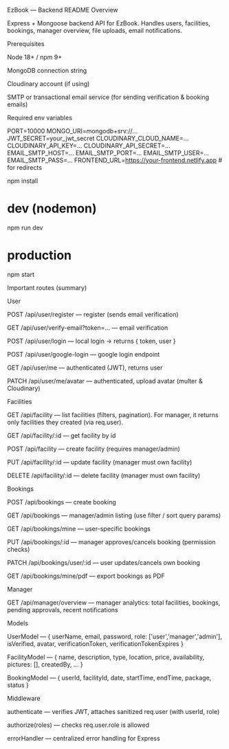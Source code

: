 EzBook — Backend README
Overview

Express + Mongoose backend API for EzBook. Handles users, facilities, bookings, manager overview, file uploads, email notifications.

Prerequisites

Node 18+ / npm 9+

MongoDB connection string

Cloudinary account (if using)

SMTP or transactional email service (for sending verification & booking emails)

Required env variables

PORT=10000
MONGO_URI=mongodb+srv://...
JWT_SECRET=your_jwt_secret
CLOUDINARY_CLOUD_NAME=...
CLOUDINARY_API_KEY=...
CLOUDINARY_API_SECRET=...
EMAIL_SMTP_HOST=...
EMAIL_SMTP_PORT=...
EMAIL_SMTP_USER=...
EMAIL_SMTP_PASS=...
FRONTEND_URL=https://your-frontend.netlify.app  # for redirects

npm install

# dev (nodemon)
npm run dev

# production
npm start


Important routes (summary)

User

POST /api/user/register — register (sends email verification)

GET /api/user/verify-email?token=... — email verification

POST /api/user/login — local login -> returns { token, user }

POST /api/user/google-login — google login endpoint

GET /api/user/me — authenticated (JWT), returns user

PATCH /api/user/me/avatar — authenticated, upload avatar (multer & Cloudinary)

Facilities

GET /api/facility — list facilities (filters, pagination). For manager, it returns only facilities they created (via req.user).

GET /api/facility/:id — get facility by id

POST /api/facility — create facility (requires manager/admin)

PUT /api/facility/:id — update facility (manager must own facility)

DELETE /api/facility/:id — delete facility (manager must own facility)

Bookings

POST /api/bookings — create booking

GET /api/bookings — manager/admin listing (use filter / sort query params)

GET /api/bookings/mine — user-specific bookings

PUT /api/bookings/:id — manager approves/cancels booking (permission checks)

PATCH /api/bookings/user/:id — user updates/cancels own booking

GET /api/bookings/mine/pdf — export bookings as PDF

Manager

GET /api/manager/overview — manager analytics: total facilities, bookings, pending approvals, recent notifications

Models

UserModel — { userName, email, password, role: ['user','manager','admin'], isVerified, avatar, verificationToken, verificationTokenExpires }

FacilityModel — { name, description, type, location, price, availability, pictures: [], createdBy, ... }

BookingModel — { userId, facilityId, date, startTime, endTime, package, status }

Middleware

authenticate — verifies JWT, attaches sanitized req.user (with userId, role)

authorize(roles) — checks req.user.role is allowed

errorHandler — centralized error handling for Express


